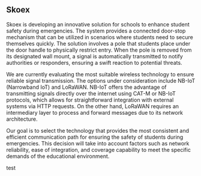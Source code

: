 ## Skoex 

Skoex is developing an innovative solution for schools to enhance student safety during emergencies. The system provides a connected door-stop mechanism that can be utilized in scenarios where students need to secure themselves quickly. The solution involves a pole that students place under the door handle to physically restrict entry. When the pole is removed from its designated wall mount, a signal is automatically transmitted to notify authorities or responders, ensuring a swift reaction to potential threats.

We are currently evaluating the most suitable wireless technology to ensure reliable signal transmission. The options under consideration include NB-IoT (Narrowband IoT) and LoRaWAN. NB-IoT offers the advantage of transmitting signals directly over the internet using CAT-M or NB-IoT protocols, which allows for straightforward integration with external systems via HTTP requests. On the other hand, LoRaWAN requires an intermediary layer to process and forward messages due to its network architecture.

Our goal is to select the technology that provides the most consistent and efficient communication path for ensuring the safety of students during emergencies. This decision will take into account factors such as network reliability, ease of integration, and coverage capability to meet the specific demands of the educational environment.

test